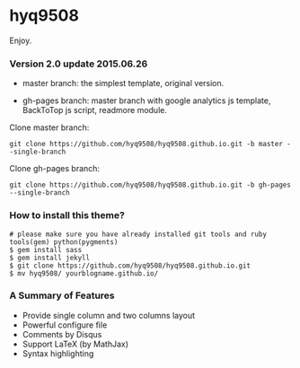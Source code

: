 hyq9508
==========

Enjoy.


### Version 2.0 update 2015.06.26

- master branch: the simplest template, original version.

- gh-pages branch: master branch with google analytics js template, BackToTop js script, readmore module.

Clone master branch: 
 
`git clone https://github.com/hyq9508/hyq9508.github.io.git -b master --single-branch`
 
Clone gh-pages branch: 
 
`git clone https://github.com/hyq9508/hyq9508.github.io.git -b gh-pages --single-branch`


### How to install this theme?

```
# please make sure you have already installed git tools and ruby tools(gem) python(pygments)
$ gem install sass
$ gem install jekyll
$ git clone https://github.com/hyq9508/hyq9508.github.io.git
$ mv hyq9508/ yourblogname.github.io/
```

### A Summary of Features

- Provide single column and two columns layout
- Powerful configure file
- Comments by Disqus
- Support LaTeX (by MathJax)
- Syntax highlighting




